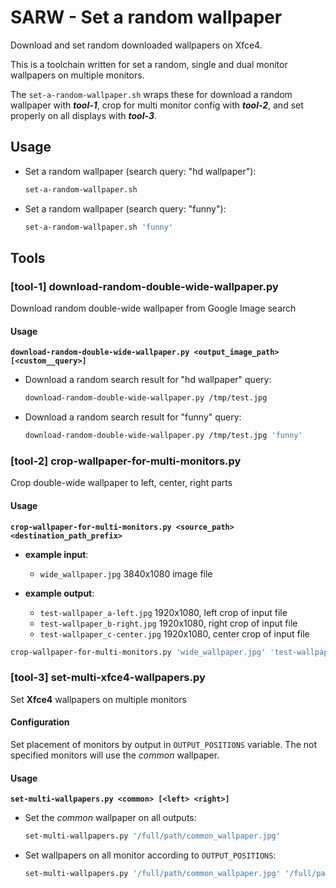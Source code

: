 # SARW - Set a random wallpaper

Download and set random downloaded wallpapers on Xfce4.

This is a toolchain written for set a random, single and dual monitor wallpapers on multiple monitors.

The ``set-a-random-wallpaper.sh`` wraps these for download a random wallpaper with ***tool-1***, crop for multi monitor
config with ***tool-2***, and set properly on all displays with ***tool-3***.


## Usage

* Set a random wallpaper (search query: "hd wallpaper"):

    ``` bash
    set-a-random-wallpaper.sh
    ```

* Set a random wallpaper (search query: "funny"):

    ``` bash
    set-a-random-wallpaper.sh 'funny'
    ```


## Tools

### [tool-1] download-random-double-wide-wallpaper.py

Download random double-wide wallpaper from Google Image search


#### Usage
**``download-random-double-wide-wallpaper.py <output_image_path> [<custom__query>]``**

* Download a random search result for "hd wallpaper" query:

    ``` bash
    download-random-double-wide-wallpaper.py /tmp/test.jpg
    ```

* Download a random search result for "funny" query:

    ``` bash
    download-random-double-wide-wallpaper.py /tmp/test.jpg 'funny'
    ```


### [tool-2] crop-wallpaper-for-multi-monitors.py

Crop double-wide wallpaper to left, center, right parts


#### Usage
**``crop-wallpaper-for-multi-monitors.py <source_path> <destination_path_prefix>``**

* **example input**:

    * ``wide_wallpaper.jpg`` 3840x1080 image file

* **example output**:

    * ``test-wallpaper_a-left.jpg`` 1920x1080, left crop of input file
    * ``test-wallpaper_b-right.jpg`` 1920x1080, right crop of input file
    * ``test-wallpaper_c-center.jpg`` 1920x1080, center crop of input file

``` bash
crop-wallpaper-for-multi-monitors.py 'wide_wallpaper.jpg' 'test-wallpaper'
```


### [tool-3] set-multi-xfce4-wallpapers.py

Set **Xfce4** wallpapers on multiple monitors


#### Configuration

Set placement of monitors by output in ``OUTPUT_POSITIONS`` variable. The not specified monitors will use the *common*
wallpaper.


#### Usage
**``set-multi-wallpapers.py <common> [<left> <right>]``**

* Set the *common* wallpaper on all outputs:

    ``` bash
    set-multi-wallpapers.py '/full/path/common_wallpaper.jpg'
    ```

* Set wallpapers on all monitor according to ``OUTPUT_POSITIONS``:

    ``` bash
    set-multi-wallpapers.py '/full/path/common_wallpaper.jpg' '/full/path/left_monitor_wallpaper.jpg' '/full/path/right_monitor_wallpaper.jpg'
    ```
